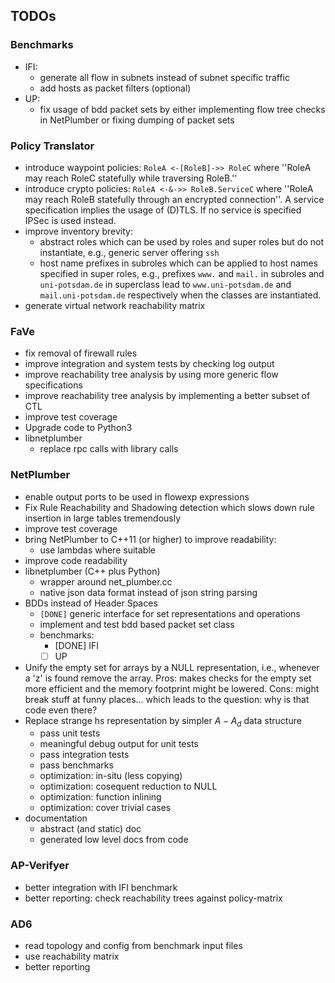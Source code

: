 ## TODOs

### Benchmarks

 - IFI:
    - generate all flow in subnets instead of subnet specific traffic
    - add hosts as packet filters (optional)
 - UP:
    - fix usage of bdd packet sets by either implementing flow tree checks in NetPlumber or fixing dumping of packet sets

### Policy Translator

 - introduce waypoint policies: `RoleA <-[RoleB]->> RoleC` where ''RoleA may reach RoleC statefully while traversing RoleB.''
 - introduce crypto policies: `RoleA <-&->> RoleB.ServiceC` where ''RoleA may reach RoleB statefully through an encrypted connection''. A service specification implies the usage of (D)TLS. If no service is specified IPSec is used instead.
 - improve inventory brevity:
    - abstract roles which can be used by roles and super roles but do not instantiate, e.g., generic server offering `ssh`
    - host name prefixes in subroles which can be applied to host names specified in super roles, e.g., prefixes `www.` and `mail.` in subroles and `uni-potsdam.de` in superclass lead to `www.uni-potsdam.de` and `mail.uni-potsdam.de` respectively when the classes are instantiated.
 - generate virtual network reachability matrix

### FaVe

 - fix removal of firewall rules
 - improve integration and system tests by checking log output
 - improve reachability tree analysis by using more generic flow specifications
 - improve reachability tree analysis by implementing a better subset of CTL
 - improve test coverage
 - Upgrade code to Python3
 - libnetplumber
    - replace rpc calls with library calls

### NetPlumber

 - enable output ports to be used in flowexp expressions
 - Fix Rule Reachability and Shadowing detection which slows down rule insertion
in large tables tremendously
 - improve test coverage
 - bring NetPlumber to C++11 (or higher) to improve readability:
    - use lambdas where suitable
 - improve code readability
 - libnetplumber (C++ plus Python)
    - wrapper around net_plumber.cc
    - native json data format instead of json string parsing
 - BDDs instead of Header Spaces
    - `[DONE]` generic interface for set representations and operations
    - implement and test bdd based packet set class
    - benchmarks:
      - [DONE] IFI
      - [ ] UP
 - Unify the empty set for arrays by a NULL representation, i.e., whenever a
'z' is found remove the array. Pros: makes checks for the empty set more
efficient and the memory footprint might be lowered. Cons: might break stuff at
funny places... which leads to the question: why is that code even there?
 - Replace strange hs representation by simpler $A - A_d$ data structure
    - pass unit tests
    - meaningful debug output for unit tests
    - pass integration tests
    - pass benchmarks
    - optimization: in-situ (less copying)
    - optimization: cosequent reduction to NULL
    - optimization: function inlining
    - optimization: cover trivial cases
 - documentation
   - abstract (and static) doc
   - generated low level docs from code

### AP-Verifyer

 - better integration with IFI benchmark
 - better reporting: check reachability trees against policy-matrix

### AD6

 - read topology and config from benchmark input files
 - use reachability matrix
 - better reporting
